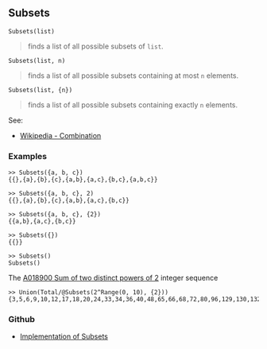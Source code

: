 ## Subsets

```
Subsets(list)
```

> finds a list of all possible subsets of `list`.
        
```
Subsets(list, n)
```

> finds a list of all possible subsets containing at most `n` elements.
        
```
Subsets(list, {n})
```

> finds a list of all possible subsets containing exactly `n` elements.
	 
See:  
* [Wikipedia - Combination](https://en.wikipedia.org/wiki/Combination)

### Examples

```
>> Subsets({a, b, c})   
{{},{a},{b},{c},{a,b},{a,c},{b,c},{a,b,c}}  
    
>> Subsets({a, b, c}, 2)    
{{},{a},{b},{c},{a,b},{a,c},{b,c}} 
    
>> Subsets({a, b, c}, {2})  
{{a,b},{a,c},{b,c}}     
     
>> Subsets({})   
{{}} 
    
>> Subsets()   
Subsets()   
```

The [A018900 Sum of two distinct powers of 2](https://oeis.org/A018900) integer sequence

```
>> Union(Total/@Subsets(2^Range(0, 10), {2}))
{3,5,6,9,10,12,17,18,20,24,33,34,36,40,48,65,66,68,72,80,96,129,130,132,136,144,160,192,257,258,260,264,272,288,320,384,513,514,516,520,528,544,576,640,768,1025,1026,1028,1032,1040,1056,1088,1152,1280,1536}
```

### Github

* [Implementation of Subsets](https://github.com/axkr/symja_android_library/blob/master/symja_android_library/matheclipse-core/src/main/java/org/matheclipse/core/builtin/Combinatoric.java#L2637) 

